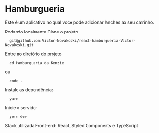 # Hamburgueria
Este é um aplicativo no qual você pode adicionar lanches ao seu carrinho.

Rodando localmente
Clone o projeto

```shel
  git@github.com:Victor-Novakoski/react-hamburgueria-Victor-Novakoski.git
```  


Entre no diretório do projeto
```shel
  cd Hamburgueria da Kenzie
```
  ou
  
```shel
  code .
```


Instale as dependências
```shel
  yarn
```  


Inicie o servidor
```shel
  yarn dev
```  


Stack utilizada
Front-end: React, Styled Components e TypeScript
